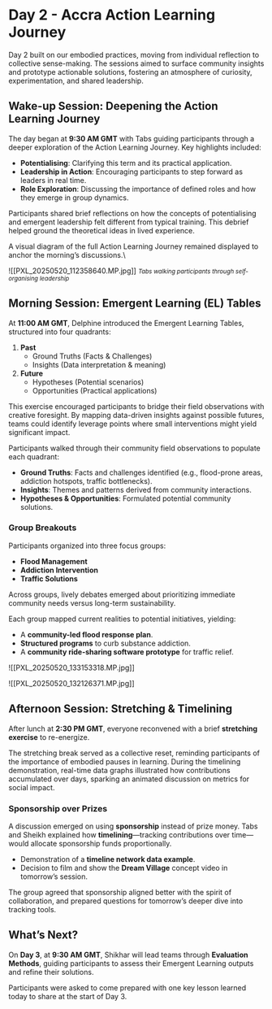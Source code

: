 # Day 2 - Accra Action Learning Journey

Day 2 built on our embodied practices, moving from individual reflection to collective sense-making. The sessions aimed to surface community insights and prototype actionable solutions, fostering an atmosphere of curiosity, experimentation, and shared leadership.

## Wake-up Session: Deepening the Action Learning Journey
The day began at **9:30 AM GMT** with Tabs guiding participants through a deeper exploration of the Action Learning Journey. Key highlights included:
- **Potentialising**: Clarifying this term and its practical application.
- **Leadership in Action**: Encouraging participants to step forward as leaders in real time.
- **Role Exploration**: Discussing the importance of defined roles and how they emerge in group dynamics.

Participants shared brief reflections on how the concepts of potentialising and emergent leadership felt different from typical training. This debrief helped ground the theoretical ideas in lived experience.

A visual diagram of the full Action Learning Journey remained displayed to anchor the morning’s discussions.\

![[PXL_20250520_112358640.MP.jpg]]
<small>*Tabs walking participants through self-organising leadership*</small>

## Morning Session: Emergent Learning (EL) Tables
At **11:00 AM GMT**, Delphine introduced the Emergent Learning Tables, structured into four quadrants:
1. **Past**  
   - Ground Truths (Facts & Challenges)  
   - Insights (Data interpretation & meaning)
2. **Future**  
   - Hypotheses (Potential scenarios)  
   - Opportunities (Practical applications)

This exercise encouraged participants to bridge their field observations with creative foresight. By mapping data-driven insights against possible futures, teams could identify leverage points where small interventions might yield significant impact.

Participants walked through their community field observations to populate each quadrant:
- **Ground Truths**: Facts and challenges identified (e.g., flood-prone areas, addiction hotspots, traffic bottlenecks).
- **Insights**: Themes and patterns derived from community interactions.
- **Hypotheses & Opportunities**: Formulated potential community solutions.

### Group Breakouts
Participants organized into three focus groups:
- **Flood Management**  
- **Addiction Intervention**  
- **Traffic Solutions**

Across groups, lively debates emerged about prioritizing immediate community needs versus long-term sustainability.

Each group mapped current realities to potential initiatives, yielding:
- A **community-led flood response plan**.
- **Structured programs** to curb substance addiction.
- A **community ride-sharing software prototype** for traffic relief.

![[PXL_20250520_133153318.MP.jpg]]

![[PXL_20250520_132126371.MP.jpg]]

## Afternoon Session: Stretching & Timelining
After lunch at **2:30 PM GMT**, everyone reconvened with a brief **stretching exercise** to re-energize.

The stretching break served as a collective reset, reminding participants of the importance of embodied pauses in learning. During the timelining demonstration, real-time data graphs illustrated how contributions accumulated over days, sparking an animated discussion on metrics for social impact.

### Sponsorship over Prizes
A discussion emerged on using **sponsorship** instead of prize money. Tabs and Sheikh explained how **timelining**—tracking contributions over time—would allocate sponsorship funds proportionally.
- Demonstration of a **timeline network data example**.
- Decision to film and show the **Dream Village** concept video in tomorrow’s session.

The group agreed that sponsorship aligned better with the spirit of collaboration, and prepared questions for tomorrow’s deeper dive into tracking tools.

## What’s Next?
On **Day 3**, at **9:30 AM GMT**, Shikhar will lead teams through **Evaluation Methods**, guiding participants to assess their Emergent Learning outputs and refine their solutions.

Participants were asked to come prepared with one key lesson learned today to share at the start of Day 3.